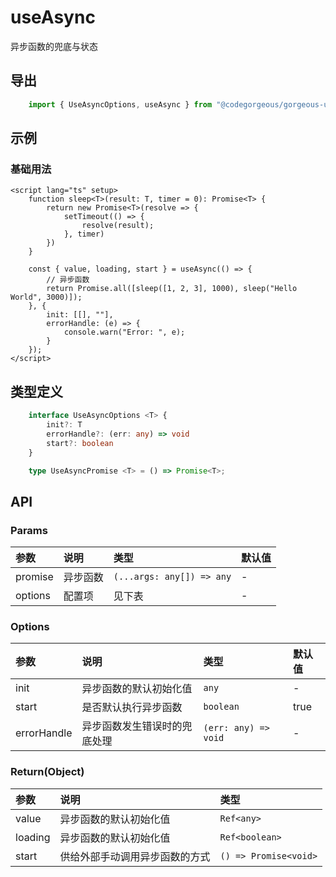 # useAsync

异步函数的兜底与状态

## 导出

```ts
    import { UseAsyncOptions, useAsync } from "@codegorgeous/gorgeous-ui"
```

## 示例

### 基础用法

```vue
<script lang="ts" setup>
    function sleep<T>(result: T, timer = 0): Promise<T> {
        return new Promise<T>(resolve => {
            setTimeout(() => {
                resolve(result);
            }, timer)
        })
    }

    const { value, loading, start } = useAsync(() => {
        // 异步函数
        return Promise.all([sleep([1, 2, 3], 1000), sleep("Hello World", 3000)]);
    }, {
        init: [[], ""],
        errorHandle: (e) => {
            console.warn("Error: ", e);
        }
    });
</script>
```

## 类型定义

```ts
    interface UseAsyncOptions <T> {
        init?: T
        errorHandle?: (err: any) => void
        start?: boolean
    }

    type UseAsyncPromise <T> = () => Promise<T>;
```

## API

### Params
| 参数 | 说明 | 类型 | 默认值 |
| :- | :- | :- | :- |
| promise | 异步函数 | `(...args: any[]) => any` | - |
| options | 配置项 | 见下表 | - |

### Options
| 参数 | 说明 | 类型 | 默认值 |
| :- | :- | :- | :- |
| init | 异步函数的默认初始化值 | `any` | - |
| start | 是否默认执行异步函数 | `boolean` | true |
| errorHandle | 异步函数发生错误时的兜底处理 | `(err: any) => void` | - |

### Return(Object)
| 参数 | 说明 | 类型 |
| :- | :- | :- |
| value | 异步函数的默认初始化值 | `Ref<any>` |
| loading | 异步函数的默认初始化值 | `Ref<boolean>` |
| start | 供给外部手动调用异步函数的方式 | `() => Promise<void>` |
